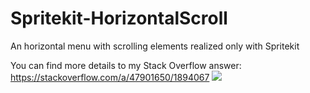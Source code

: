 # Spritekit-HorizontalScroll
An horizontal menu with scrolling elements realized only with Spritekit

You can find more details to my Stack Overflow answer: https://stackoverflow.com/a/47901650/1894067
![](https://i.stack.imgur.com/LdFlK.gif)
